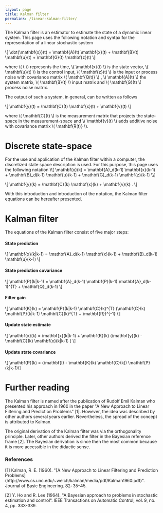 ```yaml
---
layout: page
title: Kalman filter
permalink: /linear-kalman-filter/
---
```

The Kalman filter is an estimator to estimate the state of a dynamic linear system. 
This page uses the following notation and syntax for the representation of a linear stochastic system

\\[ \dot{\mathbf{x}}(t) = \mathbf{A}(t) \mathbf{x}(t) + \mathbf{B}(t) \mathbf{u}(t) + \mathbf{G}(t) \mathbf{z}(t) \\]

where \\( t \\) represents the time, \\( \mathbf{x}(t) \\) is the state vector, \\( \mathbf{u}(t) \\) is the control input, \\( \mathbf{z}(t) \\) is the input or process noise with covariance matrix \\( \mathbf{Q(t)} \\)  , \\( \mathbf{A}(t) \\) the system matrix, \\(  \mathbf{B}(t)  \\) input matrix and \\(  \mathbf{G}(t)  \\) process noise matrix.

The output of such a system, in general, can be written as follows

\\[ \mathbf{y}(t) = \mathbf{C}(t) \mathbf{x}(t) + \mathbf{v}(t) \\]

where \\( \mathbf{C}(t) \\) is the measurement matrix that projects the state-space in the measurement-space and \\( \mathbf{v}(t) \\) adds additive noise with covariance matrix \\(  \mathbf{R(t)}  \\).

<h1>Discrete state-space</h1>
For the use and application of the Kalman filter within a computer, the discretized state space description is used. 
For this purpose, this page uses the following notation
\\[ \mathbf{x}(k) = \mathbf{A}_d(k-1) \mathbf{x}(k-1) + \mathbf{B}_d(k-1) \mathbf{u}(k-1) + \mathbf{G}_d(k-1) \mathbf{z}(k-1) \\]

\\[ \mathbf{y}(k) = \mathbf{C}(k) \mathbf{x}(k) + \mathbf{v}(k) . \\]

With this introduction and introduction of the notation, the Kalman filter equations can be hereafter presented.
<h1>Kalman filter</h1>
The equations of the Kalman filter consist of five major steps:
<h4>State prediction</h4>

\\[ \mathbf{x}(k\|k-1) = \mathbf{A}_d(k-1) \mathbf{x}(k-1) + \mathbf{B}_d(k-1) \mathbf{u}(k-1) \\]


<h4>State prediction covariance</h4>

\\[ \mathbf{P}(k\|k-1) = \mathbf{A}_d(k-1) \mathbf{P}(k-1) \mathbf{A}_d(k-1)^{T} + \mathbf{Q}_d(k-1) \\]


<h4>Filter gain</h4>

\\[ \mathbf{K}(k) = \mathbf{P}(k\|k-1) \mathbf{C}(k)^{T} (\mathbf{C}(k) \mathbf{P}(k\|k-1) \mathbf{C}(k)^{T} + \mathbf{R})^{-1} \\]


<h4>Update state estimate</h4>

\\[ \mathbf{x}(k) = \mathbf{x}(k\|k-1) + \mathbf{K}(k) (\mathbf{y}(k) - \mathbf{C}(k) \mathbf{x}(k\|k-1) )  \\]

<h4>Update state covariance</h4>

\\[ \mathbf{P}(k) = (\mathbf{I} - \mathbf{K}(k) \mathbf{C}(k)) \mathbf{P}(k\|k-1)\\]

<h1>Further reading</h1>
The Kalman filter is named after the publication of Rudolf Emil Kalman who presented his approach in 1960 in the paper "A New Approach to Linear Filtering and Prediction Problems” [1]. However, the idea was described by other authors several years earlier. Nevertheless, the spread of the concept is attributed to Kalman.

The original derivation of the Kalman filter was via the orthogonality principle. Later, other authors derived the filter in the Bayesian reference frame [2]. The Bayesian derivation is since then the most common because it is more accessible in the didactic sense.

<h3>References</h3>
[1] Kalman, R. E. (1960). "[A New Approach to Linear Filtering and Prediction Problems](http://www.cs.unc.edu/~welch/kalman/media/pdf/Kalman1960.pdf)". Journal of Basic Engineering. 82: 35–45.

[2] Y. Ho and R. Lee (1964). "A Bayesian approach to problems in stochastic estimation and control". IEEE Transactions on Automatic Control, vol. 9, no. 4, pp. 333-339.

[jekyll-organization]: https://github.com/jekyll
